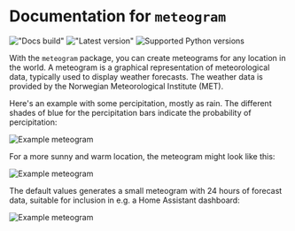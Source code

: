 # Documentation for `meteogram`

!["Docs build"](https://readthedocs.org/projects/meteogram/badge/)
!["Latest version"](https://img.shields.io/pypi/v/meteogram)
![Supported Python versions](https://img.shields.io/python/required-version-toml?tomlFilePath=https%3A%2F%2Fraw.githubusercontent.com%2Fmarhoy%2Fmeteogram%2Frefs%2Fheads%2Fmain%2Fpyproject.toml)

With the `meteogram` package, you can create meteograms for any location in the world. A
meteogram is a graphical representation of meteorological data, typically used to
display weather forecasts. The weather data is provided by the Norwegian Meteorological
Institute (MET).

Here's an example with some percipitation, mostly as rain. The different shades of blue
for the percipitation bars indicate the probability of percipitation:

![Example meteogram](images/example_meteogram.png)

For a more sunny and warm location, the meteogram might look like this:

![Example meteogram](images/example_meteogram_warm.png)

The default values generates a small meteogram with 24 hours of forecast data, suitable
for inclusion in e.g. a Home Assistant dashboard:

![Example meteogram](images/example_meteogram_default.png)
